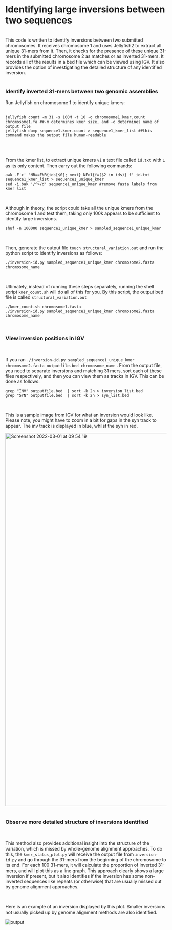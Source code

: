 # Identifying large inversions between two sequences
<br />
This code is written to identify inversions between two submitted chromosomes. It receives chromosome 1 and uses Jellyfish2 to extract all unique 31-mers from it. Then, it checks for the presence of these unique 31-mers in the submitted chromosome 2 as matches or as inverted 31-mers. It records all of the results in a bed file which can be viewed using IGV. It also provides the option of investigating the detailed structure of any identified inversion. 

<br />
<br />

### Identify inverted 31-mers between two genomic assemblies

Run Jellyfish on chromosome 1 to identify unique kmers:
<br />
<br />

```
jellyfish count -m 31 -s 100M -t 10 -o chromosome1.kmer.count chromosome1.fa ##-m determines kmer size, and -o determines name of output file
jellyfish dump sequence1.kmer.count > sequence1_kmer_list ##this command makes the output file human-readable
```
<br />
<br />

From the kmer list, to extract unique kmers `vi` a text file called ` id.txt ` with `1` as its only content. Then carry out the following commands:

```
awk -F'>' 'NR==FNR{ids[$0]; next} NF>1{f=($2 in ids)} f' id.txt sequence1_kmer_list > sequence1_unique_kmer
sed -i.bak '/^>/d' sequence1_unique_kmer #remove fasta labels from kmer list
```

<br />

Although in theory, the script could take all the unique kmers from the chromosome 1 and test them, taking only 100k appears to be sufficient to identify large inversions.

```
shuf -n 100000 sequence1_unique_kmer > sampled_sequence1_unique_kmer
```

<br />

Then, generate the output file `touch structural_variation.out` and run the python script to identify inversions as follows:

```
./inversion-id.py sampled_sequence1_unique_kmer chromosome2.fasta chromosome_name
```

<br />

Ultimately, instead of running these steps separately, running the shell script `kmer_count.sh` will do all of this for you. By this script, the output bed file is called `structural_variation.out`

```
./kmer_count.sh chromosome1.fasta 
./inversion-id.py sampled_sequence1_unique_kmer chromosome2.fasta chromosome_name
```

<br />

### View inversion positions in IGV

<br />

If you ran `./inversion-id.py sampled_sequence1_unique_kmer chromosome2.fasta outputfile.bed chromosome_name` . From the output file, you need to separate inversions and matching 31 mers, sort each of these files respectively, and then you can view them as tracks in IGV. This can be done as follows: 

```
grep "INV" outputfile.bed  | sort -k 2n > inversion_list.bed
grep "SYN" outputfile.bed  | sort -k 2n > syn_list.bed
```


<br />

This is a sample image from IGV for what an inversion would look like. Please note, you might have to zoom in a bit for gaps in the syn track to appear. The inv track is displayed in blue, whilst the syn in red.

<img width="1165" alt="Screenshot 2022-03-01 at 09 54 19" src="https://user-images.githubusercontent.com/92156267/156146772-f78902e7-b12d-4a30-ab6d-9daf512be4d7.png">

<br />
<br />

### Observe more detailed structure of inversions identified
<br />

This method also provides additional insight into the structure of the variation, which is missed by whole-genome alignment approaches. To do this, the `kmer_status_plot.py` will receive the output file from `inversion-id.py` and go through the 31-mers from the beginning of the chromosome to its end. For each 100 31-mers, it will calculate the proportion of inverted 31-mers, and will plot this as a line graph. This approach clearly shows a large inversion if present, but it also identifies if the inversion has some non-inverted sequences like repeats (or otherwise) that are usually missed out by genome alignment approaches.

<br />

Here is an example of an inversion displayed by this plot. Smaller inversions not usually picked up by genome alignment methods are also identified.

![output](https://user-images.githubusercontent.com/92156267/156162889-7cbad62d-027c-4b05-9035-ea29c4bbf5fb.png)
 



